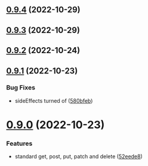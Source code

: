 ## [0.9.4](https://github.com/mgibas/vue-router-fetch/compare/v0.9.3...v0.9.4) (2022-10-29)



## [0.9.3](https://github.com/mgibas/vue-router-fetch/compare/v0.9.2...v0.9.3) (2022-10-29)



## [0.9.2](https://github.com/mgibas/vue-router-fetch/compare/v0.9.1...v0.9.2) (2022-10-24)



## [0.9.1](https://github.com/mgibas/vue-router-fetch/compare/v0.9.0...v0.9.1) (2022-10-23)


### Bug Fixes

* sideEffects turned of ([580bfeb](https://github.com/mgibas/vue-router-fetch/commit/580bfeb6ced9de340afe1de6fda29240ecb6f1ba))



# [0.9.0](https://github.com/mgibas/vue-router-fetch/compare/v0.8.0...v0.9.0) (2022-10-23)


### Features

* standard get, post, put, patch and delete ([52eede8](https://github.com/mgibas/vue-router-fetch/commit/52eede89623ca37d84ce7792a784b23f2962b106))



